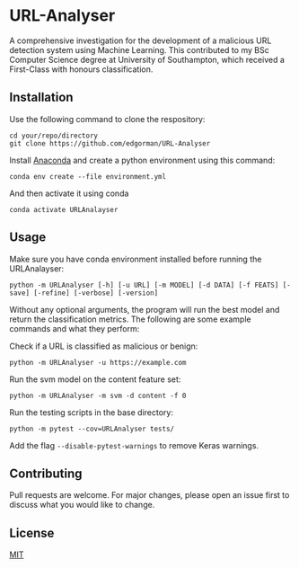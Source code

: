 # URL-Analyser

A comprehensive investigation for the development of a malicious URL detection system using Machine Learning. This contributed to my BSc Computer Science degree at University of Southampton, which received a First-Class with honours classification.

## Installation
Use the following command to clone the respository:
```
cd your/repo/directory
git clone https://github.com/edgorman/URL-Analyser
```

Install [Anaconda](https://www.anaconda.com/) and create a python environment using this command:
```
conda env create --file environment.yml
```

And then activate it using conda
```
conda activate URLAnalayser
```

## Usage
Make sure you have conda environment installed before running the URLAnalayser:
```
python -m URLAnalyser [-h] [-u URL] [-m MODEL] [-d DATA] [-f FEATS] [-save] [-refine] [-verbose] [-version]
```
Without any optional arguments, the program will run the best model and return the classification metrics. The following are some example commands and what they perform:

Check if a URL is classified as malicious or benign:
```
python -m URLAnalyser -u https://example.com
```

Run the svm model on the content feature set:
```
python -m URLAnalyser -m svm -d content -f 0
```

Run the testing scripts in the base directory:
```
python -m pytest --cov=URLAnalyser tests/
```

Add the flag `--disable-pytest-warnings` to remove Keras warnings.

## Contributing
Pull requests are welcome. For major changes, please open an issue first to discuss what you would like to change.

## License
[MIT](https://choosealicense.com/licenses/mit/)
